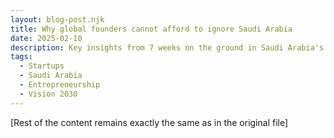 ```yaml
---
layout: blog-post.njk
title: Why global founders cannot afford to ignore Saudi Arabia
date: 2025-02-10
description: Key insights from 7 weeks on the ground in Saudi Arabia's startup ecosystem, exploring funding dynamics, Vision 2030 alignment, and cultural nuances.
tags: 
  - Startups
  - Saudi Arabia
  - Entrepreneurship
  - Vision 2030
---
```


[Rest of the content remains exactly the same as in the original file]
